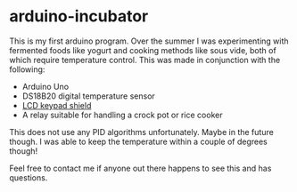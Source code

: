 # arduino-incubator

This is my first arduino program. Over the summer I was experimenting with fermented foods like yogurt and cooking methods like sous vide, both of which require temperature control. This was made in conjunction with the following:
* Arduino Uno
* DS18B20 digital temperature sensor
* [LCD keypad shield](http://www.dfrobot.com/wiki/index.php?title=Arduino_LCD_KeyPad_Shield_%28SKU:_DFR0009%29)
* A relay suitable for handling a crock pot or rice cooker

This does not use any PID algorithms unfortunately. Maybe in the future though. I was able to keep the temperature within a couple of degrees though!

Feel free to contact me if anyone out there happens to see this and has questions.
